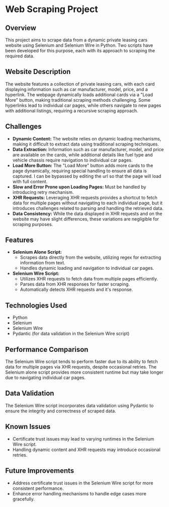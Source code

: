# Web Scraping Project

## Overview
This project aims to scrape data from a dynamic private leasing cars website using Selenium and Selenium Wire in Python. Two scripts have been developed for this purpose, each with its approach to scraping the required data.

## Website Description
The website features a collection of private leasing cars, with each card displaying information such as car manufacturer, model, price, and a hyperlink. The webpage dynamically loads additional cards via a "Load More" button, making traditional scraping methods challenging. Some hyperlinks lead to individual car pages, while others navigate to new pages with additional listings, requiring a recursive scraping approach.

## Challenges
- **Dynamic Content:** The website relies on dynamic loading mechanisms, making it difficult to extract data using traditional scraping techniques.
- **Data Extraction:** Information such as car manufacturer, model, and price are available on the cards, while additional details like fuel type and vehicle chassis require navigation to individual car pages.
- **Load More Button:** The "Load More" button adds more cards to the page dynamically, requiring special handling to ensure all data is captured. I can be bypassed by editing the url so that the page will load with full content.
- **Slow and Error Prone upon Loading Pages:** Must be handled by introducing retry mechanism.
- **XHR Requests:** Leveraging XHR requests provides a shortcut to fetch data for multiple pages without navigating to each individual page, but it introduces challenges related to parsing and handling the retrieved data.
- **Data Consistency:** While the data displayed in XHR requests and on the website may have slight differences, these variations are negligible for scraping purposes.

## Features
- **Selenium Alone Script:** 
  - Scrapes data directly from the website, utilizing regex for extracting information from text.
  - Handles dynamic loading and navigation to individual car pages.
- **Selenium Wire Script:**
  - Utilizes XHR requests to fetch data from multiple pages efficiently.
  - Parses data from XHR responses for faster scraping.
  - Automatically detects XHR requests and it's response.

## Technologies Used
- Python
- Selenium
- Selenium Wire
- Pydantic (for data validation in the Selenium Wire script)

## Performance Comparison
The Selenium Wire script tends to perform faster due to its ability to fetch data for multiple pages via XHR requests, despite occasional retries. The Selenium alone script provides more consistent runtime but may take longer due to navigating individual car pages.

## Data Validation
The Selenium Wire script incorporates data validation using Pydantic to ensure the integrity and correctness of scraped data.

## Known Issues
- Certificate trust issues may lead to varying runtimes in the Selenium Wire script.
- Handling dynamic content and XHR requests may introduce occasional retries.

## Future Improvements
- Address certificate trust issues in the Selenium Wire script for more consistent performance.
- Enhance error handling mechanisms to handle edge cases more gracefully.
